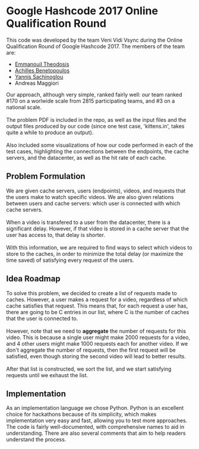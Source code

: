 # Google Hashcode 2017 Online Qualification Round
This code was developed by the team Veni Vidi Vsync during the Online Qualification Round of Google Hashcode 2017.
The members of the team are:
  - <a href="https://github.com/manosth">Emmanouil Theodosis</a>
  - <a href="https://github.com/abenetopoulos">Achilles Benetopoulos</a>
  - <a href="https://github.com/YannisSach">Yannis Sachinoglou</a>
  - Andreas Maggiori

Our approach, although very simple, ranked fairly well: our team ranked #170 on a worlwide scale from 2815 participating teams, and #3 on a national scale.
<br>
<br>
The problem PDF is included in the repo, as well as the input files and the output files produced by our code (since one test case, 'kittens.in', takes quite a while to produce an output).
<br>
<br>
Also included some visualizations of how our code performed in each of the test cases, highlighting the connections between the endpoints, the cache servers, and the datacenter, as well as the hit rate of each cache.

## Problem Formulation
We are given cache servers, users (endpoints), videos, and requests that the users make to watch specific videos. We are also given relations between users and cache servers: which user is connected with which cache servers.
<br>
<br>
When a video is transfered to a user from the datacenter, there is a significant delay. However, if that video is stored in a cache server that the user has access to, that delay is shorter. 
<br>
<br>
With this information, we are required to find ways to select which videos to store to the caches, in order to minimize the total delay (or maximize the time saved) of satisfying every request of the users.

## Idea Roadmap
To solve this problem, we decided to create a list of requests made to caches. However, a user makes a request for a video, regardless of which cache satisfies that request. This means that, for each request a user has, there are going to be C entries in our list, where C is the number of caches that the user is connected to. 
<br>
<br>
However, note that we need to <b>aggregate</b> the number of requests for this video. This is because a single user might make 2000 requests for a video, and 4 other users might make 1000 requests each for another video. If we don't aggregate the number of requests, then the first request will be satisfied, even though storing the second video will lead to better results.
<br>
<br>
After that list is constructed, we sort the list, and we start satisfying requests until we exhaust the list.

## Implementation
As an implementation language we chose Python. Python is an excellent choice for hackathons because of its simplicity, which makes implementation very easy and fast, allowing you to test more approaches. The code is fairly well-documented, with comprehensive names to aid in understanding. There are also several comments that aim to help readers understand the process.
